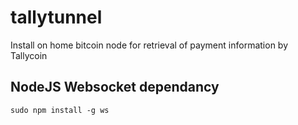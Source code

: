 # tallytunnel
Install on home bitcoin node for retrieval of payment information by Tallycoin

## NodeJS Websocket dependancy

`sudo npm install -g ws`

